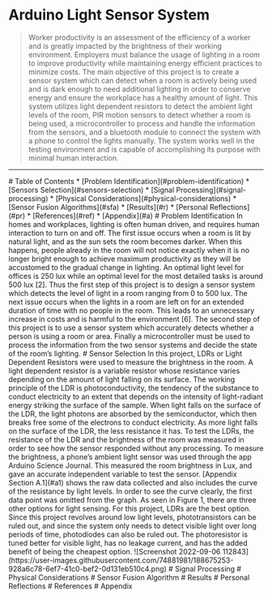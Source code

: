 # Arduino Light Sensor System
> Worker productivity is an assessment of the efficiency of a worker and is greatly impacted by the brightness of their working environment. Employers must balance the usage of lighting in a room to improve productivity while maintaining energy efficient practices to minimize costs. The main objective of this project is to create a sensor system which can detect when a room is actively being used and is dark enough to need additional lighting in order to conserve energy and ensure the workplace has a healthy amount of light. This system utilizes light dependent resistors to detect the ambient light levels of the room, PIR motion sensors to detect whether a room is being used, a microcontroller to process and handle the information from the sensors, and a bluetooth module to connect the system with a phone to control the lights manually. The system works well in the testing environment and is capable of accomplishing its purpose with minimal human interaction.
<hr>
# Table of Contents
* [Problem Identification](#problem-identification)
* [Sensors Selection](#sensors-selection)
* [Signal Processing](#signal-processing)
* [Physical Considerations](#physical-considerations)
* [Sensor Fusion Algorithms](#sfa)
* [Results](#r)
* [Personal Reflections](#pr)
* [References](#ref)
* [Appendix](#a)
# <a name="problem-identification"></a>Problem Identification
In homes and workplaces, lighting is often human driven, and requires human interaction to turn on and off. The first issue occurs when a room is lit by natural light, and as the sun sets the room becomes darker. When this happens, people already in the room will not notice exactly when it is no longer bright enough to achieve maximum productivity as they will be accustomed to the gradual change in lighting. An optimal light level for offices is 250 lux while an optimal level for the most detailed tasks is around 500 lux [2]. Thus the first step of this project is to design a sensor system which detects the level of light in a room ranging from 0 to 500 lux. The next issue occurs when the lights in a room are left on for an extended duration of time with no people in the room. This leads to an unnecessary increase in costs and is harmful to the environment [6]. The second step of this project is to use a sensor system which accurately detects whether a person is using a room or area. Finally a microcontroller must be used to process the information from the two sensor systems and decide the state of the room’s lighting.
# <a name="sensors-selection"></a>Sensor Selection
In this project, LDRs or Light Dependent Resistors were used to measure the brightness in the room. A light dependent resistor is a variable resistor whose resistance varies depending on the amount of light falling on its surface. The working principle of the LDR is photoconductivity, the tendency of the substance to conduct electricity to an extent that depends on the intensity of light-radiant energy striking the surface of the sample. When light falls on the surface of the LDR, the light photons are absorbed by the semiconductor, which then breaks free some of the electrons to conduct electricity. As more light falls on the surface of the LDR, the less resistance it has. To test the LDRs, the resistance of the LDR and the brightness of the room was measured in order to see how the sensor responded without any processing. To measure the brightness, a phone’s ambient light sensor was used through the app Arduino Science Journal. This measured the room brightness in Lux, and gave an accurate independent variable to test the sensor.
[Appendix Section A.1](#a1) shows the raw data collected and also includes the curve of the resistance by light levels. In order to see the curve clearly, the first data point was omitted from the graph. 
As seen in Figure 1, there are three other options for light sensing. For this project, LDRs are the best option. Since this project revolves around low light levels, phototransistors can be ruled out, and since the system only needs to detect visible light over long periods of time, photodiodes can also be ruled out. The photoresistor is tuned better for visible light, has no leakage current, and has the added benefit of being the cheapest option.
![Screenshot 2022-09-06 112843](https://user-images.githubusercontent.com/74881981/188675253-928a6c78-6ef7-41c0-bef2-0d131eb510c4.png)
# <a name="signal-processing"></a>Signal Processing
# <a name="physical-considerations"></a>Physical Considerations
# <a name="sfa"></a>Sensor Fusion Algorithm
# <a name="r"></a>Results
# <a name="pr"></a>Personal Reflections
# <a name="ref"></a>References
# <a name="a"></a>Appendix
